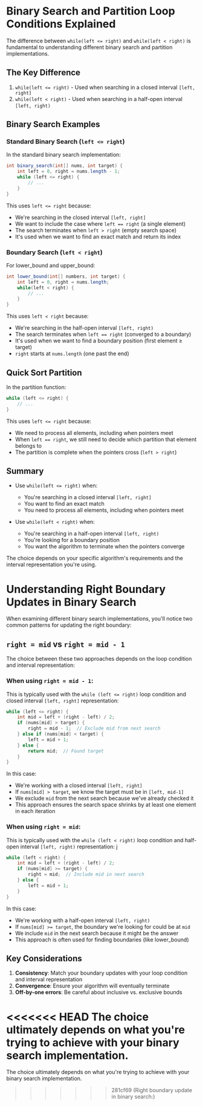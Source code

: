 # Binary Search and Partition Loop Conditions Explained

The difference between `while(left <= right)` and `while(left < right)` is fundamental to understanding different binary search and partition implementations.

## The Key Difference

1. `while(left <= right)` - Used when searching in a closed interval `[left, right]`
2. `while(left < right)` - Used when searching in a half-open interval `[left, right)`

## Binary Search Examples

### Standard Binary Search (`left <= right`)

In the standard binary search implementation:

```java
int binary_search(int[] nums, int target) {
    int left = 0, right = nums.length - 1;
    while (left <= right) {
        // ...
    }
}
```

This uses `left <= right` because:
- We're searching in the closed interval `[left, right]`
- We want to include the case where `left == right` (a single element)
- The search terminates when `left > right` (empty search space)
- It's used when we want to find an exact match and return its index

### Boundary Search (`left < right`)

For lower_bound and upper_bound:

```java
int lower_bound(int[] numbers, int target) {
    int left = 0, right = nums.length;
    while(left < right) {
        // ...
    }
}
```

This uses `left < right` because:
- We're searching in the half-open interval `[left, right)`
- The search terminates when `left == right` (converged to a boundary)
- It's used when we want to find a boundary position (first element ≥ target)
- `right` starts at `nums.length` (one past the end)

## Quick Sort Partition

In the partition function:

```java
while (left <= right) {
    // ...
}
```

This uses `left <= right` because:
- We need to process all elements, including when pointers meet
- When `left == right`, we still need to decide which partition that element belongs to
- The partition is complete when the pointers cross (`left > right`)

## Summary

- Use `while(left <= right)` when:
  - You're searching in a closed interval `[left, right]`
  - You want to find an exact match
  - You need to process all elements, including when pointers meet

- Use `while(left < right)` when:
  - You're searching in a half-open interval `[left, right)`
  - You're looking for a boundary position
  - You want the algorithm to terminate when the pointers converge

The choice depends on your specific algorithm's requirements and the interval representation you're using.


# Understanding Right Boundary Updates in Binary Search

When examining different binary search implementations, you'll notice two common patterns for updating the right boundary:

## `right = mid` vs `right = mid - 1`

The choice between these two approaches depends on the loop condition and interval representation:

### When using `right = mid - 1`:

This is typically used with the `while (left <= right)` loop condition and closed interval `[left, right]` representation:

```java
while (left <= right) {
    int mid = left + (right - left) / 2;
    if (nums[mid] > target) {
        right = mid - 1;  // Exclude mid from next search
    } else if (nums[mid] < target) {
        left = mid + 1;
    } else {
        return mid;  // Found target
    }
}
```

In this case:
- We're working with a closed interval `[left, right]`
- If `nums[mid] > target`, we know the target must be in `[left, mid-1]`
- We exclude `mid` from the next search because we've already checked it
- This approach ensures the search space shrinks by at least one element in each iteration

### When using `right = mid`:

This is typically used with the `while (left < right)` loop condition and half-open interval `[left, right)` representation:
j
```java
while (left < right) {
    int mid = left + (right - left) / 2;
    if (nums[mid] >= target) {
        right = mid;  // Include mid in next search
    } else {
        left = mid + 1;
    }
}
```

In this case:
- We're working with a half-open interval `[left, right)`
- If `nums[mid] >= target`, the boundary we're looking for could be at `mid`
- We include `mid` in the next search because it might be the answer
- This approach is often used for finding boundaries (like lower_bound)

## Key Considerations

1. **Consistency**: Match your boundary updates with your loop condition and interval representation
2. **Convergence**: Ensure your algorithm will eventually terminate
3. **Off-by-one errors**: Be careful about inclusive vs. exclusive bounds

<<<<<<< HEAD
The choice ultimately depends on what you're trying to achieve with your binary search implementation.
=======
The choice ultimately depends on what you're trying to achieve with your binary search implementation.
>>>>>>> 281cf69 (Right boundary update in binary search:)
